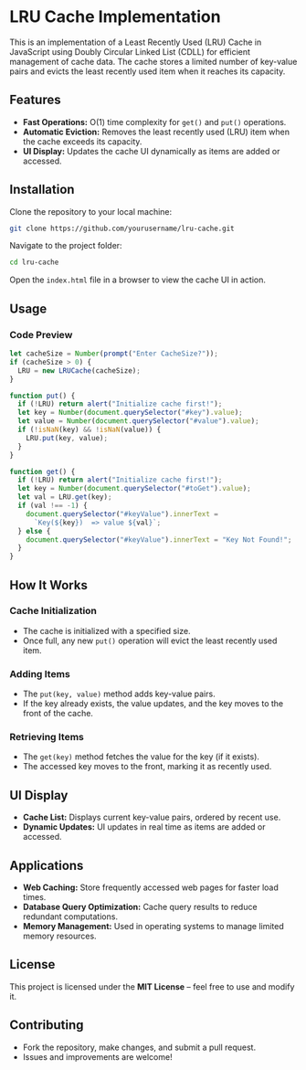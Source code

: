 # LRU Cache Implementation

This is an implementation of a Least Recently Used (LRU) Cache in JavaScript using Doubly Circular Linked List (CDLL) for efficient management of cache data. The cache stores a limited number of key-value pairs and evicts the least recently used item when it reaches its capacity.

## Features
- **Fast Operations:** O(1) time complexity for `get()` and `put()` operations.
- **Automatic Eviction:** Removes the least recently used (LRU) item when the cache exceeds its capacity.
- **UI Display:** Updates the cache UI dynamically as items are added or accessed.

## Installation
Clone the repository to your local machine:
```bash
git clone https://github.com/yourusername/lru-cache.git
```
Navigate to the project folder:
```bash
cd lru-cache
```
Open the `index.html` file in a browser to view the cache UI in action.

## Usage

### **Code Preview**
```javascript
let cacheSize = Number(prompt("Enter CacheSize?"));
if (cacheSize > 0) {
  LRU = new LRUCache(cacheSize);
}

function put() {
  if (!LRU) return alert("Initialize cache first!");
  let key = Number(document.querySelector("#key").value);
  let value = Number(document.querySelector("#value").value);
  if (!isNaN(key) && !isNaN(value)) {
    LRU.put(key, value);
  }
}

function get() {
  if (!LRU) return alert("Initialize cache first!");
  let key = Number(document.querySelector("#toGet").value);
  let val = LRU.get(key);
  if (val !== -1) {
    document.querySelector("#keyValue").innerText = 
      `Key(${key})  => value ${val}`;
  } else {
    document.querySelector("#keyValue").innerText = "Key Not Found!";
  }
}
```

## How It Works
### **Cache Initialization**
- The cache is initialized with a specified size.
- Once full, any new `put()` operation will evict the least recently used item.

### **Adding Items**
- The `put(key, value)` method adds key-value pairs.
- If the key already exists, the value updates, and the key moves to the front of the cache.

### **Retrieving Items**
- The `get(key)` method fetches the value for the key (if it exists).
- The accessed key moves to the front, marking it as recently used.

## UI Display
- **Cache List:** Displays current key-value pairs, ordered by recent use.
- **Dynamic Updates:** UI updates in real time as items are added or accessed.

## Applications
- **Web Caching:** Store frequently accessed web pages for faster load times.
- **Database Query Optimization:** Cache query results to reduce redundant computations.
- **Memory Management:** Used in operating systems to manage limited memory resources.

## License
This project is licensed under the **MIT License** – feel free to use and modify it.

## Contributing
- Fork the repository, make changes, and submit a pull request.
- Issues and improvements are welcome!
